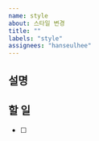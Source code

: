 ```yaml
---
name: style
about: 스타일 변경
title: ""
labels: "style"
assignees: "hanseulhee"
---
```


## 설명

## 할 일

- [ ]
